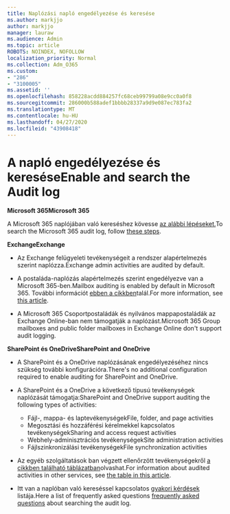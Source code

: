 ```yaml
---
title: Naplózási napló engedélyezése és keresése
ms.author: markjjo
author: markjjo
manager: lauraw
ms.audience: Admin
ms.topic: article
ROBOTS: NOINDEX, NOFOLLOW
localization_priority: Normal
ms.collection: Adm_O365
ms.custom:
- "286"
- "3100005"
ms.assetid: ''
ms.openlocfilehash: 858228acdd884257fc68ceb99799a08e9cc0a0f8
ms.sourcegitcommit: 286000b588adef1bbbb28337a9d9e087ec783fa2
ms.translationtype: MT
ms.contentlocale: hu-HU
ms.lasthandoff: 04/27/2020
ms.locfileid: "43908418"
---
```

# <a name="enable-and-search-the-audit-log"></a><span data-ttu-id="21d6f-102">A napló engedélyezése és keresése</span><span class="sxs-lookup"><span data-stu-id="21d6f-102">Enable and search the Audit log</span></span>

<span data-ttu-id="21d6f-103">**Microsoft 365**</span><span class="sxs-lookup"><span data-stu-id="21d6f-103">**Microsoft 365**</span></span>

<span data-ttu-id="21d6f-104">A Microsoft 365 naplójában való kereséshez kövesse [az alábbi lépéseket.](https://docs.microsoft.com/office365/securitycompliance/search-the-audit-log-in-security-and-compliance#search-the-audit-log)</span><span class="sxs-lookup"><span data-stu-id="21d6f-104">To search the Microsoft 365 audit log, follow [these steps](https://docs.microsoft.com/office365/securitycompliance/search-the-audit-log-in-security-and-compliance#search-the-audit-log).</span></span>

<span data-ttu-id="21d6f-105">**Exchange**</span><span class="sxs-lookup"><span data-stu-id="21d6f-105">**Exchange**</span></span>

- <span data-ttu-id="21d6f-106">Az Exchange felügyeleti tevékenységeit a rendszer alapértelmezés szerint naplózza.</span><span class="sxs-lookup"><span data-stu-id="21d6f-106">Exchange admin activities are audited by default.</span></span>

- <span data-ttu-id="21d6f-107">A postaláda-naplózás alapértelmezés szerint engedélyezve van a Microsoft 365-ben.</span><span class="sxs-lookup"><span data-stu-id="21d6f-107">Mailbox auditing is enabled by default in Microsoft 365.</span></span> <span data-ttu-id="21d6f-108">További információt [ebben a cikkben](https://docs.microsoft.com/office365/securitycompliance/enable-mailbox-auditing)talál.</span><span class="sxs-lookup"><span data-stu-id="21d6f-108">For more information, see  [this article](https://docs.microsoft.com/office365/securitycompliance/enable-mailbox-auditing).</span></span>

- <span data-ttu-id="21d6f-109">A Microsoft 365 Csoportpostaládák és nyilvános mappapostaládák az Exchange Online-ban nem támogatják a naplózást.</span><span class="sxs-lookup"><span data-stu-id="21d6f-109">Microsoft 365 Group mailboxes and public folder mailboxes in Exchange Online don't support audit logging.</span></span>

<span data-ttu-id="21d6f-110">**SharePoint és OneDrive**</span><span class="sxs-lookup"><span data-stu-id="21d6f-110">**SharePoint and OneDrive**</span></span>

- <span data-ttu-id="21d6f-111">A SharePoint és a OneDrive naplózásának engedélyezéséhez nincs szükség további konfigurációra.</span><span class="sxs-lookup"><span data-stu-id="21d6f-111">There's no additional configuration required to enable auditing for SharePoint and OneDrive.</span></span>

- <span data-ttu-id="21d6f-112">A SharePoint és a OneDrive a következő típusú tevékenységek naplózását támogatja:</span><span class="sxs-lookup"><span data-stu-id="21d6f-112">SharePoint and OneDrive support auditing the following types of activities:</span></span>

    - <span data-ttu-id="21d6f-113">Fájl-, mappa- és laptevékenységek</span><span class="sxs-lookup"><span data-stu-id="21d6f-113">File, folder, and page activities</span></span>
    - <span data-ttu-id="21d6f-114">Megosztási és hozzáférési kérelmekkel kapcsolatos tevékenységek</span><span class="sxs-lookup"><span data-stu-id="21d6f-114">Sharing and access request activities</span></span>
    - <span data-ttu-id="21d6f-115">Webhely-adminisztrációs tevékenységek</span><span class="sxs-lookup"><span data-stu-id="21d6f-115">Site administration activities</span></span>
    - <span data-ttu-id="21d6f-116">Fájlszinkronizálási tevékenységek</span><span class="sxs-lookup"><span data-stu-id="21d6f-116">File synchronization activities</span></span>

- <span data-ttu-id="21d6f-117">Az egyéb szolgáltatások ban végzett ellenőrzött tevékenységekről [a cikkben található táblázatban](https://docs.microsoft.com/office365/securitycompliance/search-the-audit-log-in-security-and-compliance#audited-activities)olvashat.</span><span class="sxs-lookup"><span data-stu-id="21d6f-117">For information about audited activities in other services, see  [the table in this article](https://docs.microsoft.com/office365/securitycompliance/search-the-audit-log-in-security-and-compliance#audited-activities).</span></span>

- <span data-ttu-id="21d6f-118">Itt van a naplóban való kereséssel kapcsolatos [gyakori kérdések](https://docs.microsoft.com/office365/securitycompliance/search-the-audit-log-in-security-and-compliance#frequently-asked-questions) listája.</span><span class="sxs-lookup"><span data-stu-id="21d6f-118">Here a list of frequently asked questions [frequently asked questions](https://docs.microsoft.com/office365/securitycompliance/search-the-audit-log-in-security-and-compliance#frequently-asked-questions) about searching the audit log.</span></span>